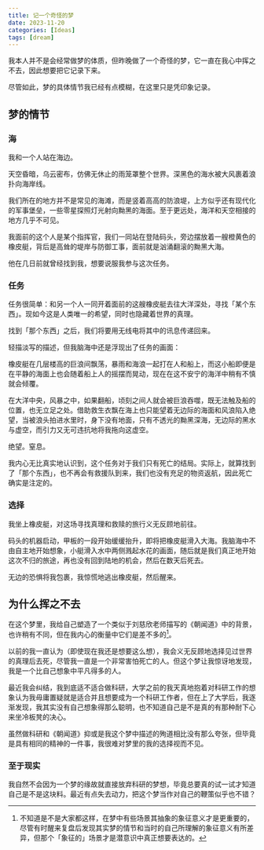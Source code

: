 ```yaml
---
title: 记一个奇怪的梦
date: 2023-11-20
categories: [Ideas]
tags: [dream]
---
```


我本人并不是会经常做梦的体质，但昨晚做了一个奇怪的梦，它一直在我心中挥之不去，因此想要把它记录下来。

尽管如此，梦的具体情节我已经有点模糊，在这里只是凭印象记录。

## 梦的情节

### 海

我和一个人站在海边。

天空昏暗，乌云密布，仿佛无休止的雨笼罩整个世界。深黑色的海水被大风裹着浪扑向海岸线。

我们所在的地方并不是常见的海滩，而是竖着高高的防浪堤，上方似乎还有现代化的军事堡垒，一些零星探照灯光射向黝黑的海面。至于更远处，海洋和天空相接的地方几乎不可见。

我面前的这个人是某个指挥官，我们一同站在登陆码头，旁边摆放着一艘橙黄色的橡皮艇，背后是高耸的堤岸与防御工事，面前就是汹涌翻滚的黝黑大海。

他在几日前就曾经找到我，想要说服我参与这次任务。

### 任务

任务很简单：和另一个人一同开着面前的这艘橡皮艇去往大洋深处，寻找「某个东西」。现如今这是人类唯一的希望，同时也隐藏着世界的真理。

找到「那个东西」之后，我们将要用无线电将其中的讯息传递回来。

轻描淡写的描述，但我脑海中还是浮现出了任务的画面：

橡皮艇在几层楼高的巨浪间飘荡，暴雨和海浪一起打在人和船上，而这小船即便是在平静的海面上也会随着船上人的摇摆而晃动，现在在这不安宁的海洋中稍有不慎就会倾覆。

在大洋中央，风暴之中，如果翻船，顷刻之间人就会被巨浪吞噬，既无法触及船的位置，也无立足之处。借助救生衣飘在海上也只能望着无边际的海面和风浪陷入绝望，当被浪头拍进水里时，身下没有地面，只有不透光的黝黑深海，无边际的黑水与虚空，而引力又无可违抗地将我拖向这虚空。

绝望。窒息。

我内心无比真实地认识到，这个任务对于我们只有死亡的结局。实际上，就算找到了「那个东西」，也不再会有救援队到来，我们也没有充足的物资返航，因此死亡确实是注定的。

### 选择

我坐上橡皮艇，对这场寻找真理和救赎的旅行义无反顾地前往。

码头的机器启动，甲板的一段开始缓缓抬升，即将把橡皮艇滑入大海。我脑海中不由自主地开始想象，小艇滑入水中两侧溅起水花的画面，随后就是我们真正地开始这次不归的旅途，再也没有回到陆地的机会，然后在数天后死去。

无边的恐惧将我包裹，我惊慌地逃出橡皮艇，然后醒来。

## 为什么挥之不去

在这个梦里，我给自己塑造了一个类似于刘慈欣老师描写的《朝闻道》中的背景，也许稍有不同，但在我内心的衡量中它们是差不多的[^inner]。

以前的我一直认为（即使现在我还是想要这么想），我会义无反顾地选择见过世界的真理后去死，尽管我一直是一个非常害怕死亡的人。但这个梦让我惊讶地发现，我是一个比自己想象中平凡得多的人。

最近我会纠结，我到底适不适合做科研，大学之前的我天真地抱着对科研工作的想象认为我毋庸置疑就是适合并且想要成为一个科研工作者，但在上了大学后，我逐渐发现，我其实没有自己想象得那么聪明，也不知道自己是不是真的有那种耐下心来坐冷板凳的决心。

虽然做科研和《朝闻道》抑或是我这个梦中描述的殉道相比没有那么夸张，但毕竟是具有相同的精神的一件事，我很难对梦里的我的选择视而不见。

### 至于现实

我自然不会因为一个梦的缘故就直接放弃科研的梦想，毕竟总要真的试一试才知道自己是不是这块料。最近有点失去动力，把这个梦当作对自己的鞭策似乎也不错？

[^inner]: 不知道是不是大家都这样，在梦中有些场景其抽象的象征意义才是更重要的，尽管有时醒来复盘后发现其实梦的情节和当时的自己所理解的象征意义有所差异，但那个「象征的」场景才是潜意识中真正想要表达的。